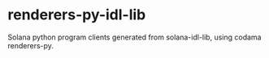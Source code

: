 # renderers-py-idl-lib
Solana python program clients generated from solana-idl-lib, using codama renderers-py. 
